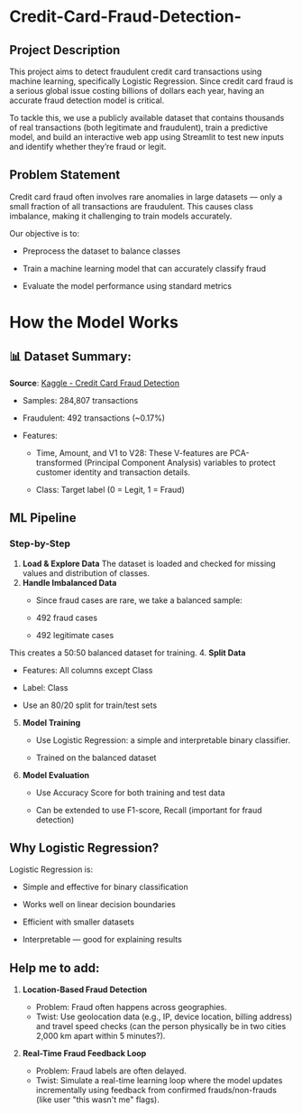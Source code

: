 # Credit-Card-Fraud-Detection-
## Project Description
This project aims to detect fraudulent credit card transactions using machine learning, specifically Logistic Regression. Since credit card fraud is a serious global issue costing billions of dollars each year, having an accurate fraud detection model is critical.

To tackle this, we use a publicly available dataset that contains thousands of real transactions (both legitimate and fraudulent), train a predictive model, and build an interactive web app using Streamlit to test new inputs and identify whether they’re fraud or legit.

## Problem Statement
Credit card fraud often involves rare anomalies in large datasets — only a small fraction of all transactions are fraudulent. This causes class imbalance, making it challenging to train models accurately.

Our objective is to:

- Preprocess the dataset to balance classes

- Train a machine learning model that can accurately classify fraud

- Evaluate the model performance using standard metrics

# How the Model Works
## 📊 Dataset Summary:
**Source**: [Kaggle - Credit Card Fraud Detection](https://www.kaggle.com/datasets/mlg-ulb/creditcardfraud)

- Samples: 284,807 transactions

- Fraudulent: 492 transactions (~0.17%)

- Features:

  - Time, Amount, and V1 to V28: These V-features are PCA-transformed (Principal Component Analysis) variables to protect customer identity and transaction details.

  - Class: Target label (0 = Legit, 1 = Fraud)

##  ML Pipeline

### Step-by-Step

1. **Load & Explore Data**
   The dataset is loaded and checked for missing values and distribution of classes.
3. **Handle Imbalanced Data**
   - Since fraud cases are rare, we take a balanced sample:

   - 492 fraud cases

   - 492 legitimate cases

This creates a 50:50 balanced dataset for training.
4. **Split Data**
   - Features: All columns except Class

   - Label: Class

   - Use an 80/20 split for train/test sets
5. **Model Training**
   - Use Logistic Regression: a simple and interpretable binary classifier.

   - Trained on the balanced dataset
6. **Model Evaluation**
   - Use Accuracy Score for both training and test data

   - Can be extended to use F1-score, Recall (important for fraud detection)

## Why Logistic Regression?
Logistic Regression is:

- Simple and effective for binary classification

- Works well on linear decision boundaries

- Efficient with smaller datasets

- Interpretable — good for explaining results

## Help me to add:

1. **Location-Based Fraud Detection**
   - Problem: Fraud often happens across geographies.
   - Twist: Use geolocation data (e.g., IP, device location, billing address) and travel speed checks (can the person physically be in two cities 2,000 km apart within 5 minutes?).
     
2. **Real-Time Fraud Feedback Loop**
   - Problem: Fraud labels are often delayed.
   - Twist: Simulate a real-time learning loop where the model updates incrementally using feedback from confirmed frauds/non-frauds (like user "this wasn't me" flags).
